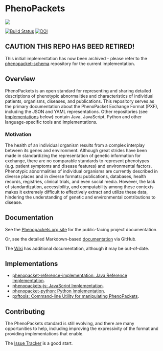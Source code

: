 # PhenoPackets

[![](http://phenopackets.org/site/PhenoPackets_Logo.png)](http://phenopackets.org)

[![Build Status](https://travis-ci.org/phenopackets/phenopacket-format.svg?branch=master)](https://travis-ci.org/phenopackets/patient-phenotype-submission-format)
[![DOI](https://zenodo.org/badge/DOI/10.5281/zenodo.46742.svg)](https://doi.org/10.5281/zenodo.46742)  

## CAUTION THIS REPO HAS BEED RETIRED!

This initial implementation has now been archived - please refer to the [phenopacket-schema](https://github.com/phenopackets/phenopacket-schema) repository for the current implementation.


##  Overview

PhenoPackets is an open standard for representing and sharing detailed descriptions of phenotypic abnormalities and characteristics of individual patients, organisms, diseases, and publications. This repository serves as the primary documentation about the PhenoPacket Exchange Format (PXF), including the JSON and YAML representations. Other repositories (see [Implementations](#implementations) below) contain Java, JavaScript, Python and other language-specific tools and implementations.

### Motivation

The health of an individual organism results from a complex interplay between its genes and environment. Although great strides have been made in standardizing the representation of genetic information for exchange, there are no comparable standards to represent phenotypes (e.g. patient symptoms and disease features) and environmental factors. Phenotypic abnormalities of individual organisms are currently described in diverse places and in diverse formats: publications, databases, health records, registries, clinical trials, and even social media. However, the lack of standardization, accessibility, and computability among these contexts makes it extremely difficult to effectively extract and utilize these data, hindering the understanding of genetic and environmental contributions to disease. 


## Documentation

See the [Phenopackets.org site](http://phenopackets.org) for the public-facing project documentation.

Or, see the detailed Markdown-based [documentation](https://github.com/phenopackets/phenopacket-format/blob/master/docs/content/Overview.md) via GitHub.

The [Wiki](https://github.com/phenopackets/phenopacket-format/wiki/Getting-Started) has additional documentation, although it may be out-of-date.

## Implementations

- [phenopacket-reference-implementation: Java Reference Implementation](https://github.com/phenopackets/phenopacket-reference-implementation).
- [phenopackets-js: JavaScript Implementation](https://github.com/phenopackets/phenopackets-js).
- [phenopacket-python: Python Implementation](https://github.com/phenopackets/phenopacket-python).
- [pxftools: Command-line Utility for manipulating PhenoPackets](https://github.com/phenopackets/pxftools).

## Contributing

The PhenoPackets standard is still evolving, and there are many opportunities to help, including improving the expressivity of the format and providing implementations that enable.

The [Issue Tracker](https://github.com/phenopackets/phenopacket-format/issues/) is a good start.

